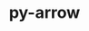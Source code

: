 ---
title: "py-arrow"
layout: cache
categories: [package, develop]
meta: {"versions": ["1.2.3"], "compilers": ["apple-clang@=14.0.0", "gcc@=11.1.0", "gcc@=11.3.0", "gcc@=11.4.0", "gcc@=9.4.0"], "oss": ["ubuntu20.04", "ubuntu22.04", "ventura"], "platforms": ["darwin", "linux"], "targets": ["aarch64", "neoverse_v1", "ppc64le", "x86_64_v3"], "stacks": ["data-vis-sdk", "e4s", "e4s-arm", "e4s-neoverse_v1", "e4s-power", "ml-darwin-aarch64-mps", "ml-linux-x86_64-cpu", "ml-linux-x86_64-cuda", "root"], "num_specs": 78, "num_specs_by_stack": {"root": 78, "ml-darwin-aarch64-mps": 16, "e4s-arm": 11, "e4s-neoverse_v1": 2, "e4s-power": 10, "e4s": 10, "data-vis-sdk": 10, "ml-linux-x86_64-cpu": 19, "ml-linux-x86_64-cuda": 19}}
spec_details: [{"hash": "6svmpx7fwqenvkhn4m3rfwzvdejzgreu", "compiler": "apple-clang@=14.0.0", "versions": ["1.2.3"], "os": "ventura", "platform": "darwin", "target": "aarch64", "variants": ["build_system=python_pip"], "stacks": ["root", "ml-darwin-aarch64-mps"], "size": "-", "tarball": "https://binaries.spack.io/develop/build_cache/darwin-ventura-aarch64/apple-clang-14.0.0/py-arrow-1.2.3/darwin-ventura-aarch64-apple-clang-14.0.0-py-arrow-1.2.3-6svmpx7fwqenvkhn4m3rfwzvdejzgreu.spack"}, {"hash": "5bwcpzjyu25zqpuczqfg6ppilarlrrou", "compiler": "apple-clang@=14.0.0", "versions": ["1.2.3"], "os": "ventura", "platform": "darwin", "target": "aarch64", "variants": ["build_system=python_pip"], "stacks": ["root", "ml-darwin-aarch64-mps"], "size": "-", "tarball": "https://binaries.spack.io/develop/build_cache/darwin-ventura-aarch64/apple-clang-14.0.0/py-arrow-1.2.3/darwin-ventura-aarch64-apple-clang-14.0.0-py-arrow-1.2.3-5bwcpzjyu25zqpuczqfg6ppilarlrrou.spack"}, {"hash": "24fx2zhwhelpy5u2wqyhdoikqxbncmie", "compiler": "apple-clang@=14.0.0", "versions": ["1.2.3"], "os": "ventura", "platform": "darwin", "target": "aarch64", "variants": ["build_system=python_pip"], "stacks": ["root", "ml-darwin-aarch64-mps"], "size": "-", "tarball": "https://binaries.spack.io/develop/build_cache/darwin-ventura-aarch64/apple-clang-14.0.0/py-arrow-1.2.3/darwin-ventura-aarch64-apple-clang-14.0.0-py-arrow-1.2.3-24fx2zhwhelpy5u2wqyhdoikqxbncmie.spack"}, {"hash": "6vmfrkhunjegr3dpgntwr3cvcollgnob", "compiler": "apple-clang@=14.0.0", "versions": ["1.2.3"], "os": "ventura", "platform": "darwin", "target": "aarch64", "variants": ["build_system=python_pip"], "stacks": ["root", "ml-darwin-aarch64-mps"], "size": "-", "tarball": "https://binaries.spack.io/develop/build_cache/darwin-ventura-aarch64/apple-clang-14.0.0/py-arrow-1.2.3/darwin-ventura-aarch64-apple-clang-14.0.0-py-arrow-1.2.3-6vmfrkhunjegr3dpgntwr3cvcollgnob.spack"}, {"hash": "csndcqa5pablvboponewy53vumolpe74", "compiler": "apple-clang@=14.0.0", "versions": ["1.2.3"], "os": "ventura", "platform": "darwin", "target": "aarch64", "variants": ["build_system=python_pip"], "stacks": ["root", "ml-darwin-aarch64-mps"], "size": "-", "tarball": "https://binaries.spack.io/develop/build_cache/darwin-ventura-aarch64/apple-clang-14.0.0/py-arrow-1.2.3/darwin-ventura-aarch64-apple-clang-14.0.0-py-arrow-1.2.3-csndcqa5pablvboponewy53vumolpe74.spack"}, {"hash": "b6kejc6fg7jieg7t5gli3xti3x2vvodc", "compiler": "apple-clang@=14.0.0", "versions": ["1.2.3"], "os": "ventura", "platform": "darwin", "target": "aarch64", "variants": ["build_system=python_pip"], "stacks": ["root", "ml-darwin-aarch64-mps"], "size": "-", "tarball": "https://binaries.spack.io/develop/build_cache/darwin-ventura-aarch64/apple-clang-14.0.0/py-arrow-1.2.3/darwin-ventura-aarch64-apple-clang-14.0.0-py-arrow-1.2.3-b6kejc6fg7jieg7t5gli3xti3x2vvodc.spack"}, {"hash": "lkkufbqb2g422vpeu4fyq4mgzaqkizm3", "compiler": "apple-clang@=14.0.0", "versions": ["1.2.3"], "os": "ventura", "platform": "darwin", "target": "aarch64", "variants": ["build_system=python_pip"], "stacks": ["root", "ml-darwin-aarch64-mps"], "size": "-", "tarball": "https://binaries.spack.io/develop/build_cache/darwin-ventura-aarch64/apple-clang-14.0.0/py-arrow-1.2.3/darwin-ventura-aarch64-apple-clang-14.0.0-py-arrow-1.2.3-lkkufbqb2g422vpeu4fyq4mgzaqkizm3.spack"}, {"hash": "pkjtmcrozup7th54hyqqr6wgaco3ghb7", "compiler": "apple-clang@=14.0.0", "versions": ["1.2.3"], "os": "ventura", "platform": "darwin", "target": "aarch64", "variants": ["build_system=python_pip"], "stacks": ["root", "ml-darwin-aarch64-mps"], "size": "-", "tarball": "https://binaries.spack.io/develop/build_cache/darwin-ventura-aarch64/apple-clang-14.0.0/py-arrow-1.2.3/darwin-ventura-aarch64-apple-clang-14.0.0-py-arrow-1.2.3-pkjtmcrozup7th54hyqqr6wgaco3ghb7.spack"}, {"hash": "6gcpe3cb4mnvdvpi5giirub42sgugb7u", "compiler": "apple-clang@=14.0.0", "versions": ["1.2.3"], "os": "ventura", "platform": "darwin", "target": "aarch64", "variants": ["build_system=python_pip"], "stacks": ["root", "ml-darwin-aarch64-mps"], "size": "-", "tarball": "https://binaries.spack.io/develop/build_cache/darwin-ventura-aarch64/apple-clang-14.0.0/py-arrow-1.2.3/darwin-ventura-aarch64-apple-clang-14.0.0-py-arrow-1.2.3-6gcpe3cb4mnvdvpi5giirub42sgugb7u.spack"}, {"hash": "d5mmdh5wz7fvbz4qawwohqgokrsnwi7a", "compiler": "apple-clang@=14.0.0", "versions": ["1.2.3"], "os": "ventura", "platform": "darwin", "target": "aarch64", "variants": ["build_system=python_pip"], "stacks": ["root", "ml-darwin-aarch64-mps"], "size": "-", "tarball": "https://binaries.spack.io/develop/build_cache/darwin-ventura-aarch64/apple-clang-14.0.0/py-arrow-1.2.3/darwin-ventura-aarch64-apple-clang-14.0.0-py-arrow-1.2.3-d5mmdh5wz7fvbz4qawwohqgokrsnwi7a.spack"}, {"hash": "leud2nqe6c7sl624nherlumtmruua4of", "compiler": "apple-clang@=14.0.0", "versions": ["1.2.3"], "os": "ventura", "platform": "darwin", "target": "aarch64", "variants": ["build_system=python_pip"], "stacks": ["root", "ml-darwin-aarch64-mps"], "size": "-", "tarball": "https://binaries.spack.io/develop/build_cache/darwin-ventura-aarch64/apple-clang-14.0.0/py-arrow-1.2.3/darwin-ventura-aarch64-apple-clang-14.0.0-py-arrow-1.2.3-leud2nqe6c7sl624nherlumtmruua4of.spack"}, {"hash": "nukmyc7zpoi725lnwxol4krgjyxfqwn3", "compiler": "apple-clang@=14.0.0", "versions": ["1.2.3"], "os": "ventura", "platform": "darwin", "target": "aarch64", "variants": ["build_system=python_pip"], "stacks": ["root", "ml-darwin-aarch64-mps"], "size": "-", "tarball": "https://binaries.spack.io/develop/build_cache/darwin-ventura-aarch64/apple-clang-14.0.0/py-arrow-1.2.3/darwin-ventura-aarch64-apple-clang-14.0.0-py-arrow-1.2.3-nukmyc7zpoi725lnwxol4krgjyxfqwn3.spack"}, {"hash": "wnayurtz2nmvlwnkt7pfl37cuzj4nq3e", "compiler": "apple-clang@=14.0.0", "versions": ["1.2.3"], "os": "ventura", "platform": "darwin", "target": "aarch64", "variants": ["build_system=python_pip"], "stacks": ["root", "ml-darwin-aarch64-mps"], "size": "-", "tarball": "https://binaries.spack.io/develop/build_cache/darwin-ventura-aarch64/apple-clang-14.0.0/py-arrow-1.2.3/darwin-ventura-aarch64-apple-clang-14.0.0-py-arrow-1.2.3-wnayurtz2nmvlwnkt7pfl37cuzj4nq3e.spack"}, {"hash": "72v26le6m67qykyo7xifonrc4acaldxf", "compiler": "apple-clang@=14.0.0", "versions": ["1.2.3"], "os": "ventura", "platform": "darwin", "target": "aarch64", "variants": ["build_system=python_pip"], "stacks": ["root", "ml-darwin-aarch64-mps"], "size": "-", "tarball": "https://binaries.spack.io/develop/build_cache/darwin-ventura-aarch64/apple-clang-14.0.0/py-arrow-1.2.3/darwin-ventura-aarch64-apple-clang-14.0.0-py-arrow-1.2.3-72v26le6m67qykyo7xifonrc4acaldxf.spack"}, {"hash": "4velgkkap7lzbejsy5b65k7exut464nc", "compiler": "apple-clang@=14.0.0", "versions": ["1.2.3"], "os": "ventura", "platform": "darwin", "target": "aarch64", "variants": ["build_system=python_pip"], "stacks": ["root", "ml-darwin-aarch64-mps"], "size": "-", "tarball": "https://binaries.spack.io/develop/build_cache/darwin-ventura-aarch64/apple-clang-14.0.0/py-arrow-1.2.3/darwin-ventura-aarch64-apple-clang-14.0.0-py-arrow-1.2.3-4velgkkap7lzbejsy5b65k7exut464nc.spack"}, {"hash": "3lfrakuqedegws2px6cynrfedk5e3jws", "compiler": "apple-clang@=14.0.0", "versions": ["1.2.3"], "os": "ventura", "platform": "darwin", "target": "aarch64", "variants": ["build_system=python_pip"], "stacks": ["root", "ml-darwin-aarch64-mps"], "size": "-", "tarball": "https://binaries.spack.io/develop/build_cache/darwin-ventura-aarch64/apple-clang-14.0.0/py-arrow-1.2.3/darwin-ventura-aarch64-apple-clang-14.0.0-py-arrow-1.2.3-3lfrakuqedegws2px6cynrfedk5e3jws.spack"}, {"hash": "7mut6qx7pwf6jlu3ljay64znw6dzle37", "compiler": "gcc@=11.4.0", "versions": ["1.2.3"], "os": "ubuntu20.04", "platform": "linux", "target": "aarch64", "variants": ["build_system=python_pip"], "stacks": ["e4s-arm", "root"], "size": "-", "tarball": "https://binaries.spack.io/develop/build_cache/linux-ubuntu20.04-aarch64/gcc-11.4.0/py-arrow-1.2.3/linux-ubuntu20.04-aarch64-gcc-11.4.0-py-arrow-1.2.3-7mut6qx7pwf6jlu3ljay64znw6dzle37.spack"}, {"hash": "vqofumdzg6a3dnxn7o6krgpeug7xysuq", "compiler": "gcc@=11.4.0", "versions": ["1.2.3"], "os": "ubuntu20.04", "platform": "linux", "target": "aarch64", "variants": ["build_system=python_pip"], "stacks": ["e4s-arm", "root"], "size": "-", "tarball": "https://binaries.spack.io/develop/build_cache/linux-ubuntu20.04-aarch64/gcc-11.4.0/py-arrow-1.2.3/linux-ubuntu20.04-aarch64-gcc-11.4.0-py-arrow-1.2.3-vqofumdzg6a3dnxn7o6krgpeug7xysuq.spack"}, {"hash": "diofgxeq6iigvqk5jg52drwu3l455ctr", "compiler": "gcc@=11.4.0", "versions": ["1.2.3"], "os": "ubuntu20.04", "platform": "linux", "target": "aarch64", "variants": ["build_system=python_pip"], "stacks": ["e4s-arm", "root"], "size": "-", "tarball": "https://binaries.spack.io/develop/build_cache/linux-ubuntu20.04-aarch64/gcc-11.4.0/py-arrow-1.2.3/linux-ubuntu20.04-aarch64-gcc-11.4.0-py-arrow-1.2.3-diofgxeq6iigvqk5jg52drwu3l455ctr.spack"}, {"hash": "6mvxhpyf43vzs4o3l3cc4k6v5ltnin5u", "compiler": "gcc@=11.4.0", "versions": ["1.2.3"], "os": "ubuntu20.04", "platform": "linux", "target": "aarch64", "variants": ["build_system=python_pip"], "stacks": ["e4s-arm", "root"], "size": "-", "tarball": "https://binaries.spack.io/develop/build_cache/linux-ubuntu20.04-aarch64/gcc-11.4.0/py-arrow-1.2.3/linux-ubuntu20.04-aarch64-gcc-11.4.0-py-arrow-1.2.3-6mvxhpyf43vzs4o3l3cc4k6v5ltnin5u.spack"}, {"hash": "aa6cgord3gmys4p5phi7m22kn7d7u23m", "compiler": "gcc@=11.4.0", "versions": ["1.2.3"], "os": "ubuntu20.04", "platform": "linux", "target": "aarch64", "variants": ["build_system=python_pip"], "stacks": ["e4s-arm", "root"], "size": "-", "tarball": "https://binaries.spack.io/develop/build_cache/linux-ubuntu20.04-aarch64/gcc-11.4.0/py-arrow-1.2.3/linux-ubuntu20.04-aarch64-gcc-11.4.0-py-arrow-1.2.3-aa6cgord3gmys4p5phi7m22kn7d7u23m.spack"}, {"hash": "dlwuac7b3xz4nxlzjdjnoyjhzhldtbup", "compiler": "gcc@=11.4.0", "versions": ["1.2.3"], "os": "ubuntu20.04", "platform": "linux", "target": "aarch64", "variants": ["build_system=python_pip"], "stacks": ["e4s-arm", "root"], "size": "-", "tarball": "https://binaries.spack.io/develop/build_cache/linux-ubuntu20.04-aarch64/gcc-11.4.0/py-arrow-1.2.3/linux-ubuntu20.04-aarch64-gcc-11.4.0-py-arrow-1.2.3-dlwuac7b3xz4nxlzjdjnoyjhzhldtbup.spack"}, {"hash": "fuyzs3zzdzysthi6rhkh7cmktp6fwk4o", "compiler": "gcc@=11.4.0", "versions": ["1.2.3"], "os": "ubuntu20.04", "platform": "linux", "target": "aarch64", "variants": ["build_system=python_pip"], "stacks": ["e4s-arm", "root"], "size": "-", "tarball": "https://binaries.spack.io/develop/build_cache/linux-ubuntu20.04-aarch64/gcc-11.4.0/py-arrow-1.2.3/linux-ubuntu20.04-aarch64-gcc-11.4.0-py-arrow-1.2.3-fuyzs3zzdzysthi6rhkh7cmktp6fwk4o.spack"}, {"hash": "lpc4556w26ofxl2vacd3lf4aexhukmyo", "compiler": "gcc@=11.4.0", "versions": ["1.2.3"], "os": "ubuntu20.04", "platform": "linux", "target": "aarch64", "variants": ["build_system=python_pip"], "stacks": ["e4s-arm", "root"], "size": "-", "tarball": "https://binaries.spack.io/develop/build_cache/linux-ubuntu20.04-aarch64/gcc-11.4.0/py-arrow-1.2.3/linux-ubuntu20.04-aarch64-gcc-11.4.0-py-arrow-1.2.3-lpc4556w26ofxl2vacd3lf4aexhukmyo.spack"}, {"hash": "ujvvf66cbif7tiqxurjizrz2xwyqligd", "compiler": "gcc@=11.4.0", "versions": ["1.2.3"], "os": "ubuntu20.04", "platform": "linux", "target": "aarch64", "variants": ["build_system=python_pip"], "stacks": ["e4s-arm", "root"], "size": "-", "tarball": "https://binaries.spack.io/develop/build_cache/linux-ubuntu20.04-aarch64/gcc-11.4.0/py-arrow-1.2.3/linux-ubuntu20.04-aarch64-gcc-11.4.0-py-arrow-1.2.3-ujvvf66cbif7tiqxurjizrz2xwyqligd.spack"}, {"hash": "pwncteq6ustpmkpcytohxhzo5ocxqkw3", "compiler": "gcc@=11.4.0", "versions": ["1.2.3"], "os": "ubuntu20.04", "platform": "linux", "target": "aarch64", "variants": ["build_system=python_pip"], "stacks": ["e4s-arm", "root"], "size": "-", "tarball": "https://binaries.spack.io/develop/build_cache/linux-ubuntu20.04-aarch64/gcc-11.4.0/py-arrow-1.2.3/linux-ubuntu20.04-aarch64-gcc-11.4.0-py-arrow-1.2.3-pwncteq6ustpmkpcytohxhzo5ocxqkw3.spack"}, {"hash": "diwluprffyywmf3siuh4rgqjpjksious", "compiler": "gcc@=11.4.0", "versions": ["1.2.3"], "os": "ubuntu20.04", "platform": "linux", "target": "aarch64", "variants": ["build_system=python_pip"], "stacks": ["e4s-arm", "root"], "size": "-", "tarball": "https://binaries.spack.io/develop/build_cache/linux-ubuntu20.04-aarch64/gcc-11.4.0/py-arrow-1.2.3/linux-ubuntu20.04-aarch64-gcc-11.4.0-py-arrow-1.2.3-diwluprffyywmf3siuh4rgqjpjksious.spack"}, {"hash": "fse5bjwhdqlb2fq5rvvhrxexyoh6t66a", "compiler": "gcc@=11.4.0", "versions": ["1.2.3"], "os": "ubuntu20.04", "platform": "linux", "target": "neoverse_v1", "variants": ["build_system=python_pip"], "stacks": ["root", "e4s-neoverse_v1"], "size": "-", "tarball": "https://binaries.spack.io/develop/build_cache/linux-ubuntu20.04-neoverse_v1/gcc-11.4.0/py-arrow-1.2.3/linux-ubuntu20.04-neoverse_v1-gcc-11.4.0-py-arrow-1.2.3-fse5bjwhdqlb2fq5rvvhrxexyoh6t66a.spack"}, {"hash": "ug6hkjz5z54slfvlol5swukm4nxbp733", "compiler": "gcc@=11.4.0", "versions": ["1.2.3"], "os": "ubuntu20.04", "platform": "linux", "target": "neoverse_v1", "variants": ["build_system=python_pip"], "stacks": ["root", "e4s-neoverse_v1"], "size": "-", "tarball": "https://binaries.spack.io/develop/build_cache/linux-ubuntu20.04-neoverse_v1/gcc-11.4.0/py-arrow-1.2.3/linux-ubuntu20.04-neoverse_v1-gcc-11.4.0-py-arrow-1.2.3-ug6hkjz5z54slfvlol5swukm4nxbp733.spack"}, {"hash": "v75ccyn6ta5zexdho77vvflsxdbfghlb", "compiler": "gcc@=11.1.0", "versions": ["1.2.3"], "os": "ubuntu20.04", "platform": "linux", "target": "ppc64le", "variants": ["build_system=python_pip"], "stacks": ["root", "e4s-power"], "size": "-", "tarball": "https://binaries.spack.io/develop/build_cache/linux-ubuntu20.04-ppc64le/gcc-11.1.0/py-arrow-1.2.3/linux-ubuntu20.04-ppc64le-gcc-11.1.0-py-arrow-1.2.3-v75ccyn6ta5zexdho77vvflsxdbfghlb.spack"}, {"hash": "pz76vz6jqfyz23dgxchbjwyl2tpe5ypc", "compiler": "gcc@=11.1.0", "versions": ["1.2.3"], "os": "ubuntu20.04", "platform": "linux", "target": "ppc64le", "variants": ["build_system=python_pip"], "stacks": ["root", "e4s-power"], "size": "-", "tarball": "https://binaries.spack.io/develop/build_cache/linux-ubuntu20.04-ppc64le/gcc-11.1.0/py-arrow-1.2.3/linux-ubuntu20.04-ppc64le-gcc-11.1.0-py-arrow-1.2.3-pz76vz6jqfyz23dgxchbjwyl2tpe5ypc.spack"}, {"hash": "q7tljrtyq32zer3ddx3fysaznf3a5svy", "compiler": "gcc@=11.1.0", "versions": ["1.2.3"], "os": "ubuntu20.04", "platform": "linux", "target": "ppc64le", "variants": ["build_system=python_pip"], "stacks": ["root", "e4s-power"], "size": "-", "tarball": "https://binaries.spack.io/develop/build_cache/linux-ubuntu20.04-ppc64le/gcc-11.1.0/py-arrow-1.2.3/linux-ubuntu20.04-ppc64le-gcc-11.1.0-py-arrow-1.2.3-q7tljrtyq32zer3ddx3fysaznf3a5svy.spack"}, {"hash": "k2wh2yx57og3xsd4m2u575dwqvxmwbod", "compiler": "gcc@=9.4.0", "versions": ["1.2.3"], "os": "ubuntu20.04", "platform": "linux", "target": "ppc64le", "variants": ["build_system=python_pip"], "stacks": ["root", "e4s-power"], "size": "-", "tarball": "https://binaries.spack.io/develop/build_cache/linux-ubuntu20.04-ppc64le/gcc-9.4.0/py-arrow-1.2.3/linux-ubuntu20.04-ppc64le-gcc-9.4.0-py-arrow-1.2.3-k2wh2yx57og3xsd4m2u575dwqvxmwbod.spack"}, {"hash": "bznqgzkqgb2kq6j6u6hoqygdsxc5xsij", "compiler": "gcc@=9.4.0", "versions": ["1.2.3"], "os": "ubuntu20.04", "platform": "linux", "target": "ppc64le", "variants": ["build_system=python_pip"], "stacks": ["root", "e4s-power"], "size": "-", "tarball": "https://binaries.spack.io/develop/build_cache/linux-ubuntu20.04-ppc64le/gcc-9.4.0/py-arrow-1.2.3/linux-ubuntu20.04-ppc64le-gcc-9.4.0-py-arrow-1.2.3-bznqgzkqgb2kq6j6u6hoqygdsxc5xsij.spack"}, {"hash": "5dsm5qe5cpd424l26rveod7ju46qtpja", "compiler": "gcc@=9.4.0", "versions": ["1.2.3"], "os": "ubuntu20.04", "platform": "linux", "target": "ppc64le", "variants": ["build_system=python_pip"], "stacks": ["root", "e4s-power"], "size": "-", "tarball": "https://binaries.spack.io/develop/build_cache/linux-ubuntu20.04-ppc64le/gcc-9.4.0/py-arrow-1.2.3/linux-ubuntu20.04-ppc64le-gcc-9.4.0-py-arrow-1.2.3-5dsm5qe5cpd424l26rveod7ju46qtpja.spack"}, {"hash": "sxwrwr4x5ustvblc3k474rvsodb5tatc", "compiler": "gcc@=9.4.0", "versions": ["1.2.3"], "os": "ubuntu20.04", "platform": "linux", "target": "ppc64le", "variants": ["build_system=python_pip"], "stacks": ["root", "e4s-power"], "size": "-", "tarball": "https://binaries.spack.io/develop/build_cache/linux-ubuntu20.04-ppc64le/gcc-9.4.0/py-arrow-1.2.3/linux-ubuntu20.04-ppc64le-gcc-9.4.0-py-arrow-1.2.3-sxwrwr4x5ustvblc3k474rvsodb5tatc.spack"}, {"hash": "4uo7xviqltvxtihfhk5nvodr5icjty2x", "compiler": "gcc@=9.4.0", "versions": ["1.2.3"], "os": "ubuntu20.04", "platform": "linux", "target": "ppc64le", "variants": ["build_system=python_pip"], "stacks": ["root", "e4s-power"], "size": "-", "tarball": "https://binaries.spack.io/develop/build_cache/linux-ubuntu20.04-ppc64le/gcc-9.4.0/py-arrow-1.2.3/linux-ubuntu20.04-ppc64le-gcc-9.4.0-py-arrow-1.2.3-4uo7xviqltvxtihfhk5nvodr5icjty2x.spack"}, {"hash": "7gobtgy535a7ig7x4ixqlorbeyjttkdp", "compiler": "gcc@=9.4.0", "versions": ["1.2.3"], "os": "ubuntu20.04", "platform": "linux", "target": "ppc64le", "variants": ["build_system=python_pip"], "stacks": ["root", "e4s-power"], "size": "-", "tarball": "https://binaries.spack.io/develop/build_cache/linux-ubuntu20.04-ppc64le/gcc-9.4.0/py-arrow-1.2.3/linux-ubuntu20.04-ppc64le-gcc-9.4.0-py-arrow-1.2.3-7gobtgy535a7ig7x4ixqlorbeyjttkdp.spack"}, {"hash": "nnkskhf5eu3temrx7q7swf3ne5ec63s3", "compiler": "gcc@=9.4.0", "versions": ["1.2.3"], "os": "ubuntu20.04", "platform": "linux", "target": "ppc64le", "variants": ["build_system=python_pip"], "stacks": ["root", "e4s-power"], "size": "-", "tarball": "https://binaries.spack.io/develop/build_cache/linux-ubuntu20.04-ppc64le/gcc-9.4.0/py-arrow-1.2.3/linux-ubuntu20.04-ppc64le-gcc-9.4.0-py-arrow-1.2.3-nnkskhf5eu3temrx7q7swf3ne5ec63s3.spack"}, {"hash": "ospypu3pj3sgreuesng2ncgajnkqxdp2", "compiler": "gcc@=11.1.0", "versions": ["1.2.3"], "os": "ubuntu20.04", "platform": "linux", "target": "x86_64_v3", "variants": ["build_system=python_pip"], "stacks": ["e4s", "root"], "size": "-", "tarball": "https://binaries.spack.io/develop/build_cache/linux-ubuntu20.04-x86_64_v3/gcc-11.1.0/py-arrow-1.2.3/linux-ubuntu20.04-x86_64_v3-gcc-11.1.0-py-arrow-1.2.3-ospypu3pj3sgreuesng2ncgajnkqxdp2.spack"}, {"hash": "hzsoxcpeqqg2ywcjjjqcet6ufwglpcgp", "compiler": "gcc@=11.1.0", "versions": ["1.2.3"], "os": "ubuntu20.04", "platform": "linux", "target": "x86_64_v3", "variants": ["build_system=python_pip"], "stacks": ["root", "data-vis-sdk"], "size": "-", "tarball": "https://binaries.spack.io/develop/build_cache/linux-ubuntu20.04-x86_64_v3/gcc-11.1.0/py-arrow-1.2.3/linux-ubuntu20.04-x86_64_v3-gcc-11.1.0-py-arrow-1.2.3-hzsoxcpeqqg2ywcjjjqcet6ufwglpcgp.spack"}, {"hash": "bka2th5nquvc3hv46xbl4pir7xqdmlzb", "compiler": "gcc@=11.1.0", "versions": ["1.2.3"], "os": "ubuntu20.04", "platform": "linux", "target": "x86_64_v3", "variants": ["build_system=python_pip"], "stacks": ["root", "data-vis-sdk"], "size": "-", "tarball": "https://binaries.spack.io/develop/build_cache/linux-ubuntu20.04-x86_64_v3/gcc-11.1.0/py-arrow-1.2.3/linux-ubuntu20.04-x86_64_v3-gcc-11.1.0-py-arrow-1.2.3-bka2th5nquvc3hv46xbl4pir7xqdmlzb.spack"}, {"hash": "3qwti2v5pksf2nebsc5gcipzqmwaiyfo", "compiler": "gcc@=11.1.0", "versions": ["1.2.3"], "os": "ubuntu20.04", "platform": "linux", "target": "x86_64_v3", "variants": ["build_system=python_pip"], "stacks": ["e4s", "root"], "size": "-", "tarball": "https://binaries.spack.io/develop/build_cache/linux-ubuntu20.04-x86_64_v3/gcc-11.1.0/py-arrow-1.2.3/linux-ubuntu20.04-x86_64_v3-gcc-11.1.0-py-arrow-1.2.3-3qwti2v5pksf2nebsc5gcipzqmwaiyfo.spack"}, {"hash": "k45ztvypm5vmc2lbaghejutozvvhljp5", "compiler": "gcc@=11.1.0", "versions": ["1.2.3"], "os": "ubuntu20.04", "platform": "linux", "target": "x86_64_v3", "variants": ["build_system=python_pip"], "stacks": ["root", "data-vis-sdk"], "size": "-", "tarball": "https://binaries.spack.io/develop/build_cache/linux-ubuntu20.04-x86_64_v3/gcc-11.1.0/py-arrow-1.2.3/linux-ubuntu20.04-x86_64_v3-gcc-11.1.0-py-arrow-1.2.3-k45ztvypm5vmc2lbaghejutozvvhljp5.spack"}, {"hash": "qhbo5w4v2fw4ubl2fvdu7q3ml725d22w", "compiler": "gcc@=11.1.0", "versions": ["1.2.3"], "os": "ubuntu20.04", "platform": "linux", "target": "x86_64_v3", "variants": ["build_system=python_pip"], "stacks": ["root", "data-vis-sdk"], "size": "-", "tarball": "https://binaries.spack.io/develop/build_cache/linux-ubuntu20.04-x86_64_v3/gcc-11.1.0/py-arrow-1.2.3/linux-ubuntu20.04-x86_64_v3-gcc-11.1.0-py-arrow-1.2.3-qhbo5w4v2fw4ubl2fvdu7q3ml725d22w.spack"}, {"hash": "mnegfmjqvdj4kaoibsjmvpwvrsmrz7c2", "compiler": "gcc@=11.1.0", "versions": ["1.2.3"], "os": "ubuntu20.04", "platform": "linux", "target": "x86_64_v3", "variants": ["build_system=python_pip"], "stacks": ["root", "data-vis-sdk"], "size": "-", "tarball": "https://binaries.spack.io/develop/build_cache/linux-ubuntu20.04-x86_64_v3/gcc-11.1.0/py-arrow-1.2.3/linux-ubuntu20.04-x86_64_v3-gcc-11.1.0-py-arrow-1.2.3-mnegfmjqvdj4kaoibsjmvpwvrsmrz7c2.spack"}, {"hash": "nvykptyf3uzjl3wt5ug7qziw3adxnwgs", "compiler": "gcc@=11.1.0", "versions": ["1.2.3"], "os": "ubuntu20.04", "platform": "linux", "target": "x86_64_v3", "variants": ["build_system=python_pip"], "stacks": ["root", "data-vis-sdk"], "size": "-", "tarball": "https://binaries.spack.io/develop/build_cache/linux-ubuntu20.04-x86_64_v3/gcc-11.1.0/py-arrow-1.2.3/linux-ubuntu20.04-x86_64_v3-gcc-11.1.0-py-arrow-1.2.3-nvykptyf3uzjl3wt5ug7qziw3adxnwgs.spack"}, {"hash": "damoo7j3jx4l3zdoeiaiejxiaqss7to6", "compiler": "gcc@=11.1.0", "versions": ["1.2.3"], "os": "ubuntu20.04", "platform": "linux", "target": "x86_64_v3", "variants": ["build_system=python_pip"], "stacks": ["root", "data-vis-sdk"], "size": "-", "tarball": "https://binaries.spack.io/develop/build_cache/linux-ubuntu20.04-x86_64_v3/gcc-11.1.0/py-arrow-1.2.3/linux-ubuntu20.04-x86_64_v3-gcc-11.1.0-py-arrow-1.2.3-damoo7j3jx4l3zdoeiaiejxiaqss7to6.spack"}, {"hash": "u6fbs4p7bndm3c4dsghtn7vh6xzonixk", "compiler": "gcc@=11.1.0", "versions": ["1.2.3"], "os": "ubuntu20.04", "platform": "linux", "target": "x86_64_v3", "variants": ["build_system=python_pip"], "stacks": ["root", "data-vis-sdk"], "size": "-", "tarball": "https://binaries.spack.io/develop/build_cache/linux-ubuntu20.04-x86_64_v3/gcc-11.1.0/py-arrow-1.2.3/linux-ubuntu20.04-x86_64_v3-gcc-11.1.0-py-arrow-1.2.3-u6fbs4p7bndm3c4dsghtn7vh6xzonixk.spack"}, {"hash": "ewbsl3djx3epxfpurovnhe5oej7j2pxq", "compiler": "gcc@=11.1.0", "versions": ["1.2.3"], "os": "ubuntu20.04", "platform": "linux", "target": "x86_64_v3", "variants": ["build_system=python_pip"], "stacks": ["root", "data-vis-sdk"], "size": "-", "tarball": "https://binaries.spack.io/develop/build_cache/linux-ubuntu20.04-x86_64_v3/gcc-11.1.0/py-arrow-1.2.3/linux-ubuntu20.04-x86_64_v3-gcc-11.1.0-py-arrow-1.2.3-ewbsl3djx3epxfpurovnhe5oej7j2pxq.spack"}, {"hash": "w4vpcjson4lltrwei3tnh6tybfrhfp7w", "compiler": "gcc@=11.1.0", "versions": ["1.2.3"], "os": "ubuntu20.04", "platform": "linux", "target": "x86_64_v3", "variants": ["build_system=python_pip"], "stacks": ["root", "data-vis-sdk"], "size": "-", "tarball": "https://binaries.spack.io/develop/build_cache/linux-ubuntu20.04-x86_64_v3/gcc-11.1.0/py-arrow-1.2.3/linux-ubuntu20.04-x86_64_v3-gcc-11.1.0-py-arrow-1.2.3-w4vpcjson4lltrwei3tnh6tybfrhfp7w.spack"}, {"hash": "xi5nvqjusuxcdrfjoijdgl457tfwrp7f", "compiler": "gcc@=11.1.0", "versions": ["1.2.3"], "os": "ubuntu20.04", "platform": "linux", "target": "x86_64_v3", "variants": ["build_system=python_pip"], "stacks": ["e4s", "root"], "size": "-", "tarball": "https://binaries.spack.io/develop/build_cache/linux-ubuntu20.04-x86_64_v3/gcc-11.1.0/py-arrow-1.2.3/linux-ubuntu20.04-x86_64_v3-gcc-11.1.0-py-arrow-1.2.3-xi5nvqjusuxcdrfjoijdgl457tfwrp7f.spack"}, {"hash": "vs6njrtjnkwdmkntfpjfjebxuncmnrx4", "compiler": "gcc@=11.4.0", "versions": ["1.2.3"], "os": "ubuntu20.04", "platform": "linux", "target": "x86_64_v3", "variants": ["build_system=python_pip"], "stacks": ["e4s", "root"], "size": "-", "tarball": "https://binaries.spack.io/develop/build_cache/linux-ubuntu20.04-x86_64_v3/gcc-11.4.0/py-arrow-1.2.3/linux-ubuntu20.04-x86_64_v3-gcc-11.4.0-py-arrow-1.2.3-vs6njrtjnkwdmkntfpjfjebxuncmnrx4.spack"}, {"hash": "b5nbcs6jjuhyz52civoyjmmzuw2uzkgv", "compiler": "gcc@=11.4.0", "versions": ["1.2.3"], "os": "ubuntu20.04", "platform": "linux", "target": "x86_64_v3", "variants": ["build_system=python_pip"], "stacks": ["e4s", "root"], "size": "-", "tarball": "https://binaries.spack.io/develop/build_cache/linux-ubuntu20.04-x86_64_v3/gcc-11.4.0/py-arrow-1.2.3/linux-ubuntu20.04-x86_64_v3-gcc-11.4.0-py-arrow-1.2.3-b5nbcs6jjuhyz52civoyjmmzuw2uzkgv.spack"}, {"hash": "7r55fd33x3tm3vt3s7g42fgllbuyj2zt", "compiler": "gcc@=11.4.0", "versions": ["1.2.3"], "os": "ubuntu20.04", "platform": "linux", "target": "x86_64_v3", "variants": ["build_system=python_pip"], "stacks": ["e4s", "root"], "size": "-", "tarball": "https://binaries.spack.io/develop/build_cache/linux-ubuntu20.04-x86_64_v3/gcc-11.4.0/py-arrow-1.2.3/linux-ubuntu20.04-x86_64_v3-gcc-11.4.0-py-arrow-1.2.3-7r55fd33x3tm3vt3s7g42fgllbuyj2zt.spack"}, {"hash": "mctjw36djtraxidz42odvul6tc6a6wx7", "compiler": "gcc@=11.4.0", "versions": ["1.2.3"], "os": "ubuntu20.04", "platform": "linux", "target": "x86_64_v3", "variants": ["build_system=python_pip"], "stacks": ["e4s", "root"], "size": "-", "tarball": "https://binaries.spack.io/develop/build_cache/linux-ubuntu20.04-x86_64_v3/gcc-11.4.0/py-arrow-1.2.3/linux-ubuntu20.04-x86_64_v3-gcc-11.4.0-py-arrow-1.2.3-mctjw36djtraxidz42odvul6tc6a6wx7.spack"}, {"hash": "upsqnl5gkrdvramkg2xrnttqltdhyem7", "compiler": "gcc@=11.4.0", "versions": ["1.2.3"], "os": "ubuntu20.04", "platform": "linux", "target": "x86_64_v3", "variants": ["build_system=python_pip"], "stacks": ["e4s", "root"], "size": "-", "tarball": "https://binaries.spack.io/develop/build_cache/linux-ubuntu20.04-x86_64_v3/gcc-11.4.0/py-arrow-1.2.3/linux-ubuntu20.04-x86_64_v3-gcc-11.4.0-py-arrow-1.2.3-upsqnl5gkrdvramkg2xrnttqltdhyem7.spack"}, {"hash": "7y6eaveqw6lwpg5el5hnfdb3bgefiwen", "compiler": "gcc@=11.4.0", "versions": ["1.2.3"], "os": "ubuntu20.04", "platform": "linux", "target": "x86_64_v3", "variants": ["build_system=python_pip"], "stacks": ["e4s", "root"], "size": "-", "tarball": "https://binaries.spack.io/develop/build_cache/linux-ubuntu20.04-x86_64_v3/gcc-11.4.0/py-arrow-1.2.3/linux-ubuntu20.04-x86_64_v3-gcc-11.4.0-py-arrow-1.2.3-7y6eaveqw6lwpg5el5hnfdb3bgefiwen.spack"}, {"hash": "wpuxkhoddbsw53zcsqvm5ntc32rmymyn", "compiler": "gcc@=11.4.0", "versions": ["1.2.3"], "os": "ubuntu20.04", "platform": "linux", "target": "x86_64_v3", "variants": ["build_system=python_pip"], "stacks": ["e4s", "root"], "size": "-", "tarball": "https://binaries.spack.io/develop/build_cache/linux-ubuntu20.04-x86_64_v3/gcc-11.4.0/py-arrow-1.2.3/linux-ubuntu20.04-x86_64_v3-gcc-11.4.0-py-arrow-1.2.3-wpuxkhoddbsw53zcsqvm5ntc32rmymyn.spack"}, {"hash": "hqshqhsd6gudmtfr7ssmm6fvynpvpjnr", "compiler": "gcc@=11.3.0", "versions": ["1.2.3"], "os": "ubuntu22.04", "platform": "linux", "target": "x86_64_v3", "variants": ["build_system=python_pip"], "stacks": ["ml-linux-x86_64-cpu", "root", "ml-linux-x86_64-cuda"], "size": "-", "tarball": "https://binaries.spack.io/develop/build_cache/linux-ubuntu22.04-x86_64_v3/gcc-11.3.0/py-arrow-1.2.3/linux-ubuntu22.04-x86_64_v3-gcc-11.3.0-py-arrow-1.2.3-hqshqhsd6gudmtfr7ssmm6fvynpvpjnr.spack"}, {"hash": "plpqmilkpqgo3sdscx2vuhhwk5l3qtt5", "compiler": "gcc@=11.3.0", "versions": ["1.2.3"], "os": "ubuntu22.04", "platform": "linux", "target": "x86_64_v3", "variants": ["build_system=python_pip"], "stacks": ["ml-linux-x86_64-cpu", "root", "ml-linux-x86_64-cuda"], "size": "-", "tarball": "https://binaries.spack.io/develop/build_cache/linux-ubuntu22.04-x86_64_v3/gcc-11.3.0/py-arrow-1.2.3/linux-ubuntu22.04-x86_64_v3-gcc-11.3.0-py-arrow-1.2.3-plpqmilkpqgo3sdscx2vuhhwk5l3qtt5.spack"}, {"hash": "5c4pslbtrxbuumkalzaqvakqkmrahtz2", "compiler": "gcc@=11.3.0", "versions": ["1.2.3"], "os": "ubuntu22.04", "platform": "linux", "target": "x86_64_v3", "variants": ["build_system=python_pip"], "stacks": ["ml-linux-x86_64-cpu", "root", "ml-linux-x86_64-cuda"], "size": "-", "tarball": "https://binaries.spack.io/develop/build_cache/linux-ubuntu22.04-x86_64_v3/gcc-11.3.0/py-arrow-1.2.3/linux-ubuntu22.04-x86_64_v3-gcc-11.3.0-py-arrow-1.2.3-5c4pslbtrxbuumkalzaqvakqkmrahtz2.spack"}, {"hash": "dr3j46kw4uxzsodnffbeja47xmbdr7ah", "compiler": "gcc@=11.3.0", "versions": ["1.2.3"], "os": "ubuntu22.04", "platform": "linux", "target": "x86_64_v3", "variants": ["build_system=python_pip"], "stacks": ["ml-linux-x86_64-cpu", "root", "ml-linux-x86_64-cuda"], "size": "-", "tarball": "https://binaries.spack.io/develop/build_cache/linux-ubuntu22.04-x86_64_v3/gcc-11.3.0/py-arrow-1.2.3/linux-ubuntu22.04-x86_64_v3-gcc-11.3.0-py-arrow-1.2.3-dr3j46kw4uxzsodnffbeja47xmbdr7ah.spack"}, {"hash": "kk2n77asfenqccphpac7objt3l5dejnw", "compiler": "gcc@=11.3.0", "versions": ["1.2.3"], "os": "ubuntu22.04", "platform": "linux", "target": "x86_64_v3", "variants": ["build_system=python_pip"], "stacks": ["ml-linux-x86_64-cpu", "root", "ml-linux-x86_64-cuda"], "size": "-", "tarball": "https://binaries.spack.io/develop/build_cache/linux-ubuntu22.04-x86_64_v3/gcc-11.3.0/py-arrow-1.2.3/linux-ubuntu22.04-x86_64_v3-gcc-11.3.0-py-arrow-1.2.3-kk2n77asfenqccphpac7objt3l5dejnw.spack"}, {"hash": "euhcc33y7z36b5uvumcjrbnkh4ujhb2f", "compiler": "gcc@=11.3.0", "versions": ["1.2.3"], "os": "ubuntu22.04", "platform": "linux", "target": "x86_64_v3", "variants": ["build_system=python_pip"], "stacks": ["ml-linux-x86_64-cpu", "root", "ml-linux-x86_64-cuda"], "size": "-", "tarball": "https://binaries.spack.io/develop/build_cache/linux-ubuntu22.04-x86_64_v3/gcc-11.3.0/py-arrow-1.2.3/linux-ubuntu22.04-x86_64_v3-gcc-11.3.0-py-arrow-1.2.3-euhcc33y7z36b5uvumcjrbnkh4ujhb2f.spack"}, {"hash": "7esblbamnpiktwoamsgsinu66bi2mf22", "compiler": "gcc@=11.3.0", "versions": ["1.2.3"], "os": "ubuntu22.04", "platform": "linux", "target": "x86_64_v3", "variants": ["build_system=python_pip"], "stacks": ["ml-linux-x86_64-cpu", "root", "ml-linux-x86_64-cuda"], "size": "-", "tarball": "https://binaries.spack.io/develop/build_cache/linux-ubuntu22.04-x86_64_v3/gcc-11.3.0/py-arrow-1.2.3/linux-ubuntu22.04-x86_64_v3-gcc-11.3.0-py-arrow-1.2.3-7esblbamnpiktwoamsgsinu66bi2mf22.spack"}, {"hash": "mv7skehbsgvqo4shkv2fq2binnxujzvo", "compiler": "gcc@=11.3.0", "versions": ["1.2.3"], "os": "ubuntu22.04", "platform": "linux", "target": "x86_64_v3", "variants": ["build_system=python_pip"], "stacks": ["ml-linux-x86_64-cpu", "root", "ml-linux-x86_64-cuda"], "size": "-", "tarball": "https://binaries.spack.io/develop/build_cache/linux-ubuntu22.04-x86_64_v3/gcc-11.3.0/py-arrow-1.2.3/linux-ubuntu22.04-x86_64_v3-gcc-11.3.0-py-arrow-1.2.3-mv7skehbsgvqo4shkv2fq2binnxujzvo.spack"}, {"hash": "vao6mc6srrbwoduv6staaybonu7i5cwn", "compiler": "gcc@=11.3.0", "versions": ["1.2.3"], "os": "ubuntu22.04", "platform": "linux", "target": "x86_64_v3", "variants": ["build_system=python_pip"], "stacks": ["ml-linux-x86_64-cpu", "root", "ml-linux-x86_64-cuda"], "size": "-", "tarball": "https://binaries.spack.io/develop/build_cache/linux-ubuntu22.04-x86_64_v3/gcc-11.3.0/py-arrow-1.2.3/linux-ubuntu22.04-x86_64_v3-gcc-11.3.0-py-arrow-1.2.3-vao6mc6srrbwoduv6staaybonu7i5cwn.spack"}, {"hash": "uiueb6umpvhk2lgwnh2zhnjirymjfls5", "compiler": "gcc@=11.3.0", "versions": ["1.2.3"], "os": "ubuntu22.04", "platform": "linux", "target": "x86_64_v3", "variants": ["build_system=python_pip"], "stacks": ["ml-linux-x86_64-cpu", "root", "ml-linux-x86_64-cuda"], "size": "-", "tarball": "https://binaries.spack.io/develop/build_cache/linux-ubuntu22.04-x86_64_v3/gcc-11.3.0/py-arrow-1.2.3/linux-ubuntu22.04-x86_64_v3-gcc-11.3.0-py-arrow-1.2.3-uiueb6umpvhk2lgwnh2zhnjirymjfls5.spack"}, {"hash": "fvcitnnvufvkcyvi7z46b4t2zcm7dta3", "compiler": "gcc@=11.3.0", "versions": ["1.2.3"], "os": "ubuntu22.04", "platform": "linux", "target": "x86_64_v3", "variants": ["build_system=python_pip"], "stacks": ["ml-linux-x86_64-cpu", "root", "ml-linux-x86_64-cuda"], "size": "-", "tarball": "https://binaries.spack.io/develop/build_cache/linux-ubuntu22.04-x86_64_v3/gcc-11.3.0/py-arrow-1.2.3/linux-ubuntu22.04-x86_64_v3-gcc-11.3.0-py-arrow-1.2.3-fvcitnnvufvkcyvi7z46b4t2zcm7dta3.spack"}, {"hash": "s77mtjqfsqbxttilelp5ucdbyjmtb3m6", "compiler": "gcc@=11.3.0", "versions": ["1.2.3"], "os": "ubuntu22.04", "platform": "linux", "target": "x86_64_v3", "variants": ["build_system=python_pip"], "stacks": ["ml-linux-x86_64-cpu", "root", "ml-linux-x86_64-cuda"], "size": "-", "tarball": "https://binaries.spack.io/develop/build_cache/linux-ubuntu22.04-x86_64_v3/gcc-11.3.0/py-arrow-1.2.3/linux-ubuntu22.04-x86_64_v3-gcc-11.3.0-py-arrow-1.2.3-s77mtjqfsqbxttilelp5ucdbyjmtb3m6.spack"}, {"hash": "mw5k4trnismelspkazzxdff7i4myvozg", "compiler": "gcc@=11.3.0", "versions": ["1.2.3"], "os": "ubuntu22.04", "platform": "linux", "target": "x86_64_v3", "variants": ["build_system=python_pip"], "stacks": ["ml-linux-x86_64-cpu", "root", "ml-linux-x86_64-cuda"], "size": "-", "tarball": "https://binaries.spack.io/develop/build_cache/linux-ubuntu22.04-x86_64_v3/gcc-11.3.0/py-arrow-1.2.3/linux-ubuntu22.04-x86_64_v3-gcc-11.3.0-py-arrow-1.2.3-mw5k4trnismelspkazzxdff7i4myvozg.spack"}, {"hash": "z3xpbhoje7hla5uz3padosv5biegxwsr", "compiler": "gcc@=11.3.0", "versions": ["1.2.3"], "os": "ubuntu22.04", "platform": "linux", "target": "x86_64_v3", "variants": ["build_system=python_pip"], "stacks": ["ml-linux-x86_64-cpu", "root", "ml-linux-x86_64-cuda"], "size": "-", "tarball": "https://binaries.spack.io/develop/build_cache/linux-ubuntu22.04-x86_64_v3/gcc-11.3.0/py-arrow-1.2.3/linux-ubuntu22.04-x86_64_v3-gcc-11.3.0-py-arrow-1.2.3-z3xpbhoje7hla5uz3padosv5biegxwsr.spack"}, {"hash": "x6fkvwcoumgiqwedez7hflf35hcmaclg", "compiler": "gcc@=11.3.0", "versions": ["1.2.3"], "os": "ubuntu22.04", "platform": "linux", "target": "x86_64_v3", "variants": ["build_system=python_pip"], "stacks": ["ml-linux-x86_64-cpu", "root", "ml-linux-x86_64-cuda"], "size": "-", "tarball": "https://binaries.spack.io/develop/build_cache/linux-ubuntu22.04-x86_64_v3/gcc-11.3.0/py-arrow-1.2.3/linux-ubuntu22.04-x86_64_v3-gcc-11.3.0-py-arrow-1.2.3-x6fkvwcoumgiqwedez7hflf35hcmaclg.spack"}, {"hash": "uvl2uk3huyw7kqr3jb5gg7tucpwqnenf", "compiler": "gcc@=11.3.0", "versions": ["1.2.3"], "os": "ubuntu22.04", "platform": "linux", "target": "x86_64_v3", "variants": ["build_system=python_pip"], "stacks": ["ml-linux-x86_64-cpu", "root", "ml-linux-x86_64-cuda"], "size": "-", "tarball": "https://binaries.spack.io/develop/build_cache/linux-ubuntu22.04-x86_64_v3/gcc-11.3.0/py-arrow-1.2.3/linux-ubuntu22.04-x86_64_v3-gcc-11.3.0-py-arrow-1.2.3-uvl2uk3huyw7kqr3jb5gg7tucpwqnenf.spack"}, {"hash": "zxd5gc3cx4nbv33hcjaobggjplh6vqjd", "compiler": "gcc@=11.3.0", "versions": ["1.2.3"], "os": "ubuntu22.04", "platform": "linux", "target": "x86_64_v3", "variants": ["build_system=python_pip"], "stacks": ["ml-linux-x86_64-cpu", "root", "ml-linux-x86_64-cuda"], "size": "-", "tarball": "https://binaries.spack.io/develop/build_cache/linux-ubuntu22.04-x86_64_v3/gcc-11.3.0/py-arrow-1.2.3/linux-ubuntu22.04-x86_64_v3-gcc-11.3.0-py-arrow-1.2.3-zxd5gc3cx4nbv33hcjaobggjplh6vqjd.spack"}, {"hash": "vhc32cxxloknzj62r4fgf2cqxwjq4ig7", "compiler": "gcc@=11.4.0", "versions": ["1.2.3"], "os": "ubuntu22.04", "platform": "linux", "target": "x86_64_v3", "variants": ["build_system=python_pip"], "stacks": ["ml-linux-x86_64-cpu", "root", "ml-linux-x86_64-cuda"], "size": "-", "tarball": "https://binaries.spack.io/develop/build_cache/linux-ubuntu22.04-x86_64_v3/gcc-11.4.0/py-arrow-1.2.3/linux-ubuntu22.04-x86_64_v3-gcc-11.4.0-py-arrow-1.2.3-vhc32cxxloknzj62r4fgf2cqxwjq4ig7.spack"}, {"hash": "wxxx5tqf2r7k6my3si7yoevkhszfiksh", "compiler": "gcc@=11.4.0", "versions": ["1.2.3"], "os": "ubuntu22.04", "platform": "linux", "target": "x86_64_v3", "variants": ["build_system=python_pip"], "stacks": ["ml-linux-x86_64-cpu", "root", "ml-linux-x86_64-cuda"], "size": "-", "tarball": "https://binaries.spack.io/develop/build_cache/linux-ubuntu22.04-x86_64_v3/gcc-11.4.0/py-arrow-1.2.3/linux-ubuntu22.04-x86_64_v3-gcc-11.4.0-py-arrow-1.2.3-wxxx5tqf2r7k6my3si7yoevkhszfiksh.spack"}]
---